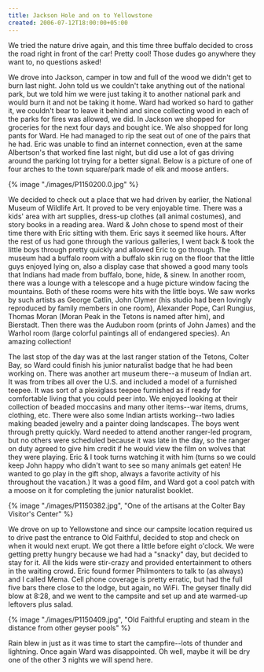 ```yaml
---
title: Jackson Hole and on to Yellowstone
created: 2006-07-12T18:00:00+05:00
---
```


We tried the nature drive again, and this time three buffalo decided to cross the road right in front of the car! Pretty cool! Those dudes go anywhere they want to, no questions asked!

We drove into Jackson, camper in tow and full of the wood we didn't get to burn last night. John told us we couldn't take anything out of the national park, but we told him we were just taking it to another national park and would burn it and not be taking it home. Ward had worked so hard to gather it, we couldn't bear to leave it behind and since collecting wood in each of the parks for fires was allowed, we did. In Jackson we shopped for groceries for the next four days and bought ice. We also shopped for long pants for Ward. He had managed to rip the seat out of one of the pairs that he had. Eric was unable to find an internet connection, even at the same Albertson's that worked fine last night, but did use a lot of gas driving around the parking lot trying for a better signal. Below is a picture of one of four arches to the town square/park made of elk and moose antlers.

{% image "./images/P1150200.0.jpg" %}

We decided to check out a place that we had driven by earlier, the National Museum of Wildlife Art. It proved to be very enjoyable time. There was a kids' area with art supplies, dress-up clothes (all animal costumes), and story books in a reading area. Ward & John chose to spend most of their time there with Eric sitting with them. Eric says it seemed like hours. After the rest of us had gone through the various galleries, I went back & took the little boys through pretty quickly and allowed Eric to go through. The museum had a buffalo room with a buffalo skin rug on the floor that the little guys enjoyed lying on, also a display case that showed a good many tools that Indians had made from buffalo, bone, hide, & sinew. In another room, there was a lounge with a telescope and a huge picture window facing the mountains. Both of these rooms were hits with the little boys. We saw works by such artists as George Catlin, John Clymer (his studio had been lovingly reproduced by family members in one room), Alexander Pope, Carl Rungius, Thomas Moran (Moran Peak in the Tetons is named after him), and Bierstadt. Then there was the Audubon room (prints of John James) and the Warhol room (large colorful paintings all of endangered species). An amazing collection!

The last stop of the day was at the last ranger station of the Tetons, Colter Bay, so Ward could finish his junior naturalist badge that he had been working on. There was another art museum there--a museum of Indian art. It was from tribes all over the U.S. and included a model of a furnished teepee. It was sort of a plexiglass teepee furnished as if ready for comfortable living that you could peer into. We enjoyed looking at their collection of beaded moccasins and many other items--war items, drums, clothing, etc. There were also some Indian artists working--two ladies making beaded jewelry and a painter doing landscapes. The boys went through pretty quickly. Ward needed to attend another ranger-led program, but no others were scheduled because it was late in the day, so the ranger on duty agreed to give him credit if he would view the film on wolves that they were playing. Eric & I took turns watching it with him (turns so we could keep John happy who didn't want to see so many animals get eaten! He wanted to go play in the gift shop, always a favorite activity of his throughout the vacation.) It was a good film, and Ward got a cool patch with a moose on it for completing the junior naturalist booklet.

{% image "./images/P1150382.jpg", "One of the artisans at the Colter Bay Visitor's Center" %}

We drove on up to Yellowstone and since our campsite location required us to drive past the entrance to Old Faithful, decided to stop and check on when it would next erupt. We got there a little before eight o'clock. We were getting pretty hungry because we had had a "snacky" day, but decided to stay for it. All the kids were stir-crazy and provided entertainment to others in the waiting crowd. Eric found former Philmonters to talk to (as always) and I called Mema. Cell phone coverage is pretty erratic, but had the full five bars there close to the lodge, but again, no WiFi. The geyser finally did blow at 8:28, and we went to the campsite and set up and ate warmed-up leftovers plus salad.

{% image "./images/P1150409.jpg", "Old Faithful erupting and steam in the distance from other geyser pools" %}

Rain blew in just as it was time to start the campfire--lots of thunder and lightning. Once again Ward was disappointed. Oh well, maybe it will be dry one of the other 3 nights we will spend here.
